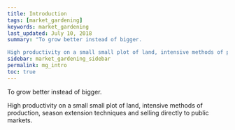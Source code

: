 ```yaml
---
title: Introduction
tags: [market_gardening]
keywords: market_gardening
last_updated: July 10, 2018
summary: "To grow better instead of bigger.

High productivity on a small small plot of land, intensive methods of production, season extension techniques and selling directly to public markets."
sidebar: market_gardening_sidebar
permalink: mg_intro
toc: true
---
```


To grow better instead of bigger.

High productivity on a small small plot of land, intensive methods of production, season extension techniques and selling directly to public markets.